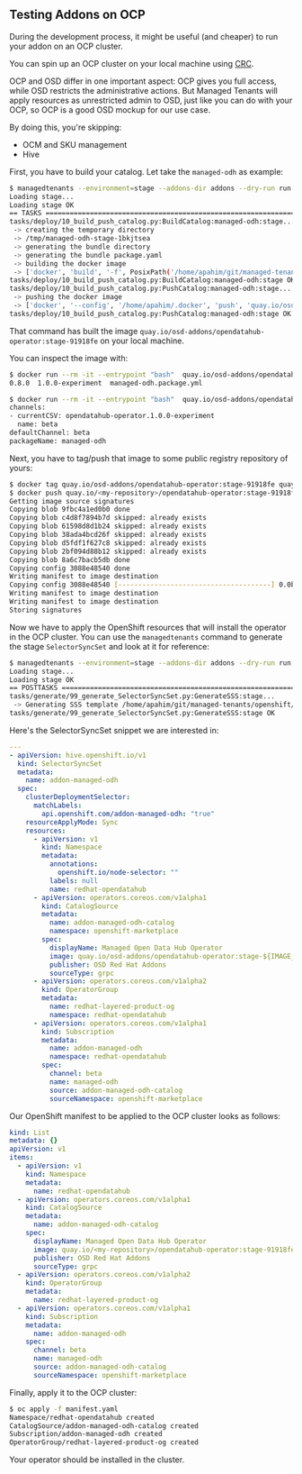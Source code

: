 ## Testing Addons on OCP

During the development process, it might be useful (and cheaper) to run your
addon on an OCP cluster.

You can spin up an OCP cluster on your local machine using
[CRC](https://cloud.redhat.com/openshift/install/crc/installer-provisioned).

OCP and OSD differ in one important aspect: OCP gives you full access, while
OSD restricts the administrative actions. But Managed Tenants will apply
resources as unrestricted admin to OSD, just like you can do with your OCP,
so OCP is a good OSD mockup for our use case.

By doing this, you're skipping:

- OCM and SKU management
- Hive

First, you have to build your catalog. Let take the `managed-odh` as example:

```bash
$ managedtenants --environment=stage --addons-dir addons --dry-run run --debug tasks/deploy/10_build_push_catalog.py:managed-odh
Loading stage...
Loading stage OK
== TASKS =======================================================================
tasks/deploy/10_build_push_catalog.py:BuildCatalog:managed-odh:stage...
 -> creating the temporary directory
 -> /tmp/managed-odh-stage-1bkjtsea
 -> generating the bundle directory
 -> generating the bundle package.yaml
 -> building the docker image
 -> ['docker', 'build', '-f', PosixPath('/home/apahim/git/managed-tenants/Dockerfile.catalog'), '-t', 'quay.io/osd-addons/opendatahub-operator:stage-91918fe', PosixPath('/tmp/managed-odh-stage-1bkjtsea')]
tasks/deploy/10_build_push_catalog.py:BuildCatalog:managed-odh:stage OK
tasks/deploy/10_build_push_catalog.py:PushCatalog:managed-odh:stage...
 -> pushing the docker image
 -> ['docker', '--config', '/home/apahim/.docker', 'push', 'quay.io/osd-addons/opendatahub-operator:stage-91918fe']
tasks/deploy/10_build_push_catalog.py:PushCatalog:managed-odh:stage OK
```

That command has built the image
`quay.io/osd-addons/opendatahub-operator:stage-91918fe` on your local machine.

You can inspect the image with:

```bash
$ docker run --rm -it --entrypoint "bash"  quay.io/osd-addons/opendatahub-operator:stage-91918fe -c "ls manifests/"
0.8.0  1.0.0-experiment  managed-odh.package.yml

$ docker run --rm -it --entrypoint "bash"  quay.io/osd-addons/opendatahub-operator:stage-91918fe -c "cat manifests/managed-odh.package.yml"
channels:
- currentCSV: opendatahub-operator.1.0.0-experiment
  name: beta
defaultChannel: beta
packageName: managed-odh
```

Next, you have to tag/push that image to some public registry repository of
yours:

```bash
$ docker tag quay.io/osd-addons/opendatahub-operator:stage-91918fe quay.io/<my-repository>/opendatahub-operator:stage-91918fe
$ docker push quay.io/<my-repository>/opendatahub-operator:stage-91918fe
Getting image source signatures
Copying blob 9fbc4a1ed0b0 done
Copying blob c4d8f7894b7d skipped: already exists
Copying blob 61598d8d1b24 skipped: already exists
Copying blob 38ada4bcd26f skipped: already exists
Copying blob d5fdf1f627c8 skipped: already exists
Copying blob 2bf094d88b12 skipped: already exists
Copying blob 8a6c7bacb5db done
Copying config 3088e48540 done
Writing manifest to image destination
Copying config 3088e48540 [--------------------------------------] 0.0b / 3.6KiB
Writing manifest to image destination
Writing manifest to image destination
Storing signatures
```

Now we have to apply the OpenShift resources that will install the operator
in the OCP cluster. You can use the `managedtenants` command to generate
the stage `SelectorSyncSet` and look at it for reference:

```bash
$ managedtenants --environment=stage --addons-dir addons --dry-run run --debug tasks/generate/99_generate_SelectorSyncSet.py
Loading stage...
Loading stage OK
== POSTTASKS ===================================================================
tasks/generate/99_generate_SelectorSyncSet.py:GenerateSSS:stage...
 -> Generating SSS template /home/apahim/git/managed-tenants/openshift/stage.yaml
tasks/generate/99_generate_SelectorSyncSet.py:GenerateSSS:stage OK
```

Here's the SelectorSyncSet snippet we are interested in:

```yaml
---
- apiVersion: hive.openshift.io/v1
  kind: SelectorSyncSet
  metadata:
    name: addon-managed-odh
  spec:
    clusterDeploymentSelector:
      matchLabels:
        api.openshift.com/addon-managed-odh: "true"
    resourceApplyMode: Sync
    resources:
      - apiVersion: v1
        kind: Namespace
        metadata:
          annotations:
            openshift.io/node-selector: ""
          labels: null
          name: redhat-opendatahub
      - apiVersion: operators.coreos.com/v1alpha1
        kind: CatalogSource
        metadata:
          name: addon-managed-odh-catalog
          namespace: openshift-marketplace
        spec:
          displayName: Managed Open Data Hub Operator
          image: quay.io/osd-addons/opendatahub-operator:stage-${IMAGE_TAG}
          publisher: OSD Red Hat Addons
          sourceType: grpc
      - apiVersion: operators.coreos.com/v1alpha2
        kind: OperatorGroup
        metadata:
          name: redhat-layered-product-og
          namespace: redhat-opendatahub
      - apiVersion: operators.coreos.com/v1alpha1
        kind: Subscription
        metadata:
          name: addon-managed-odh
          namespace: redhat-opendatahub
        spec:
          channel: beta
          name: managed-odh
          source: addon-managed-odh-catalog
          sourceNamespace: openshift-marketplace
```

Our OpenShift manifest to be applied to the OCP cluster looks as follows:

```yaml
kind: List
metadata: {}
apiVersion: v1
items:
  - apiVersion: v1
    kind: Namespace
    metadata:
      name: redhat-opendatahub
  - apiVersion: operators.coreos.com/v1alpha1
    kind: CatalogSource
    metadata:
      name: addon-managed-odh-catalog
    spec:
      displayName: Managed Open Data Hub Operator
      image: quay.io/<my-repository>/opendatahub-operator:stage-91918fe
      publisher: OSD Red Hat Addons
      sourceType: grpc
  - apiVersion: operators.coreos.com/v1alpha2
    kind: OperatorGroup
    metadata:
      name: redhat-layered-product-og
  - apiVersion: operators.coreos.com/v1alpha1
    kind: Subscription
    metadata:
      name: addon-managed-odh
    spec:
      channel: beta
      name: managed-odh
      source: addon-managed-odh-catalog
      sourceNamespace: openshift-marketplace
```

Finally, apply it to the OCP cluster:

```bash
$ oc apply -f manifest.yaml
Namespace/redhat-opendatahub created
CatalogSource/addon-managed-odh-catalog created
Subscription/addon-managed-odh created
OperatorGroup/redhat-layered-product-og created
```

Your operator should be installed in the cluster.
